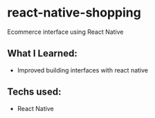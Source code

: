 # react-native-shopping

Ecommerce interface using React Native

## What I Learned:

- Improved building interfaces with react native



## Techs used:

- React Native
